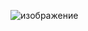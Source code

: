 ![изображение](https://github.com/metnerium/back1/assets/51033415/427bce60-b778-4fbf-b6cc-d1a54cd1bf77)
